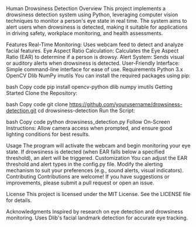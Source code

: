 Human Drowsiness Detection
Overview
This project implements a drowsiness detection system using Python, leveraging computer vision techniques to monitor a person's eye state in real time. The system aims to alert users when drowsiness is detected, making it suitable for applications in driving safety, workplace monitoring, and health assessments.

Features
Real-Time Monitoring: Uses webcam feed to detect and analyze facial features.
Eye Aspect Ratio Calculation: Calculates the Eye Aspect Ratio (EAR) to determine if a person is drowsy.
Alert System: Sends visual or auditory alerts when drowsiness is detected.
User-Friendly Interface: Simple command-line interface for ease of use.
Requirements
Python 3.x
OpenCV
Dlib
NumPy
imutils
You can install the required packages using pip:

bash
Copy code
pip install opencv-python dlib numpy imutils
Getting Started
Clone the Repository:

bash
Copy code
git clone https://github.com/yourusername/drowsiness-detection.git
cd drowsiness-detection
Run the Script:

bash
Copy code
python drowsiness_detection.py
Follow On-Screen Instructions: Allow camera access when prompted, and ensure good lighting conditions for best results.

Usage
The program will activate the webcam and begin monitoring your eye state.
If drowsiness is detected (when EAR falls below a specified threshold), an alert will be triggered.
Customization
You can adjust the EAR threshold and alert types in the config.py file.
Modify the alerting mechanism to suit your preferences (e.g., sound alerts, visual indicators).
Contributing
Contributions are welcome! If you have suggestions or improvements, please submit a pull request or open an issue.

License
This project is licensed under the MIT License. See the LICENSE file for details.

Acknowledgments
Inspired by research on eye detection and drowsiness monitoring.
Uses Dlib's facial landmark detection for accurate eye tracking.

